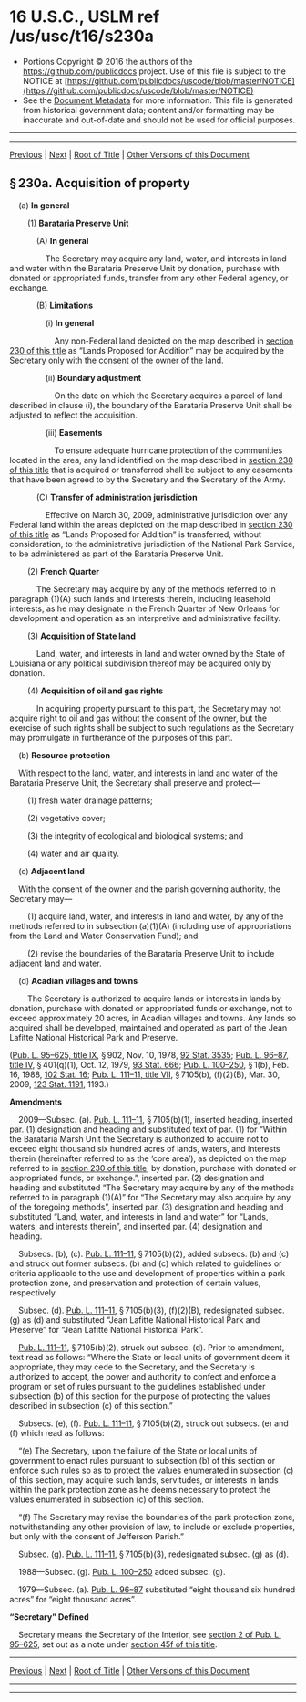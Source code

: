 ---
---

# 16 U.S.C., USLM ref /us/usc/t16/s230a

* Portions Copyright © 2016 the authors of the https://github.com/publicdocs project.
  Use of this file is subject to the NOTICE at [https://github.com/publicdocs/uscode/blob/master/NOTICE](https://github.com/publicdocs/uscode/blob/master/NOTICE)
* See the [Document Metadata](././../../../../../..//README.md) for more information.
  This file is generated from historical government data; content and/or formatting may be inaccurate and out-of-date and should not be used for official purposes.

----------
----------

[Previous](./../../../../../..//us/usc/t16/ch1/schXXV/ptA/m__us_usc_t16_s230.md) | [Next](./../../../../../..//us/usc/t16/ch1/schXXV/ptA/m__us_usc_t16_s230b.md) | [Root of Title](./../../../../../../) | [Other Versions of this Document](https://publicdocs.github.io/go/links?ns=uslm&ref=%2Fus%2Fusc%2Ft16%2Fs230a)

## § 230a. Acquisition of property

    (a) __In general__ 

        (1) __Barataria Preserve Unit__ 

            (A) __In general__ 

                The Secretary may acquire any land, water, and interests in land and water within the Barataria Preserve Unit by donation, purchase with donated or appropriated funds, transfer from any other Federal agency, or exchange.

            (B) __Limitations__ 

                (i) __In general__ 

                    Any non-Federal land depicted on the map described in [section 230 of this title][/us/usc/t16/s230] as “Lands Proposed for Addition” may be acquired by the Secretary only with the consent of the owner of the land.

                (ii) __Boundary adjustment__ 

                    On the date on which the Secretary acquires a parcel of land described in clause (i), the boundary of the Barataria Preserve Unit shall be adjusted to reflect the acquisition.

                (iii) __Easements__ 

                    To ensure adequate hurricane protection of the communities located in the area, any land identified on the map described in [section 230 of this title][/us/usc/t16/s230] that is acquired or transferred shall be subject to any easements that have been agreed to by the Secretary and the Secretary of the Army.

            (C) __Transfer of administration jurisdiction__ 

                Effective on March 30, 2009, administrative jurisdiction over any Federal land within the areas depicted on the map described in [section 230 of this title][/us/usc/t16/s230] as “Lands Proposed for Addition” is transferred, without consideration, to the administrative jurisdiction of the National Park Service, to be administered as part of the Barataria Preserve Unit.

        (2) __French Quarter__ 

            The Secretary may acquire by any of the methods referred to in paragraph (1)(A) such lands and interests therein, including leasehold interests, as he may designate in the French Quarter of New Orleans for development and operation as an interpretive and administrative facility.

        (3) __Acquisition of State land__ 

            Land, water, and interests in land and water owned by the State of Louisiana or any political subdivision thereof may be acquired only by donation.

        (4) __Acquisition of oil and gas rights__ 

            In acquiring property pursuant to this part, the Secretary may not acquire right to oil and gas without the consent of the owner, but the exercise of such rights shall be subject to such regulations as the Secretary may promulgate in furtherance of the purposes of this part.

    (b) __Resource protection__ 

    With respect to the land, water, and interests in land and water of the Barataria Preserve Unit, the Secretary shall preserve and protect—

        (1) fresh water drainage patterns;

        (2) vegetative cover;

        (3) the integrity of ecological and biological systems; and

        (4) water and air quality.

    (c) __Adjacent land__ 

    With the consent of the owner and the parish governing authority, the Secretary may—

        (1) acquire land, water, and interests in land and water, by any of the methods referred to in subsection (a)(1)(A) (including use of appropriations from the Land and Water Conservation Fund); and

        (2) revise the boundaries of the Barataria Preserve Unit to include adjacent land and water.

    (d) __Acadian villages and towns__ 

        The Secretary is authorized to acquire lands or interests in lands by donation, purchase with donated or appropriated funds or exchange, not to exceed approximately 20 acres, in Acadian villages and towns. Any lands so acquired shall be developed, maintained and operated as part of the Jean Lafitte National Historical Park and Preserve.

([Pub. L. 95–625, title IX][/us/pl/95/625/tIX], § 902, Nov. 10, 1978, [92 Stat. 3535][/us/stat/92/3535]; [Pub. L. 96–87, title IV][/us/pl/96/87/tIV], § 401(q)(1), Oct. 12, 1979, [93 Stat. 666][/us/stat/93/666]; [Pub. L. 100–250][/us/pl/100/250], § 1(b), Feb. 16, 1988, [102 Stat. 16][/us/stat/102/16]; [Pub. L. 111–11, title VII][/us/pl/111/11/tVII], § 7105(b), (f)(2)(B), Mar. 30, 2009, [123 Stat. 1191][/us/stat/123/1191], 1193.)

 __Amendments__ 

    2009—Subsec. (a). [Pub. L. 111–11][/us/pl/111/11], § 7105(b)(1), inserted heading, inserted par. (1) designation and heading and substituted text of par. (1) for “Within the Barataria Marsh Unit the Secretary is authorized to acquire not to exceed eight thousand six hundred acres of lands, waters, and interests therein (hereinafter referred to as the ‘core area’), as depicted on the map referred to in [section 230 of this title][/us/usc/t16/s230], by donation, purchase with donated or appropriated funds, or exchange.”, inserted par. (2) designation and heading and substituted “The Secretary may acquire by any of the methods referred to in paragraph (1)(A)” for “The Secretary may also acquire by any of the foregoing methods”, inserted par. (3) designation and heading and substituted “Land, water, and interests in land and water” for “Lands, waters, and interests therein”, and inserted par. (4) designation and heading.

    Subsecs. (b), (c). [Pub. L. 111–11][/us/pl/111/11], § 7105(b)(2), added subsecs. (b) and (c) and struck out former subsecs. (b) and (c) which related to guidelines or criteria applicable to the use and development of properties within a park protection zone, and preservation and protection of certain values, respectively.

    Subsec. (d). [Pub. L. 111–11][/us/pl/111/11], § 7105(b)(3), (f)(2)(B), redesignated subsec. (g) as (d) and substituted “Jean Lafitte National Historical Park and Preserve” for “Jean Lafitte National Historical Park”.

    [Pub. L. 111–11][/us/pl/111/11], § 7105(b)(2), struck out subsec. (d). Prior to amendment, text read as follows: “Where the State or local units of government deem it appropriate, they may cede to the Secretary, and the Secretary is authorized to accept, the power and authority to confect and enforce a program or set of rules pursuant to the guidelines established under subsection (b) of this section for the purpose of protecting the values described in subsection (c) of this section.”

    Subsecs. (e), (f). [Pub. L. 111–11][/us/pl/111/11], § 7105(b)(2), struck out subsecs. (e) and (f) which read as follows:

    “(e) The Secretary, upon the failure of the State or local units of government to enact rules pursuant to subsection (b) of this section or enforce such rules so as to protect the values enumerated in subsection (c) of this section, may acquire such lands, servitudes, or interests in lands within the park protection zone as he deems necessary to protect the values enumerated in subsection (c) of this section.

    “(f) The Secretary may revise the boundaries of the park protection zone, notwithstanding any other provision of law, to include or exclude properties, but only with the consent of Jefferson Parish.”

    Subsec. (g). [Pub. L. 111–11][/us/pl/111/11], § 7105(b)(3), redesignated subsec. (g) as (d).

    1988—Subsec. (g). [Pub. L. 100–250][/us/pl/100/250] added subsec. (g).

    1979—Subsec. (a). [Pub. L. 96–87][/us/pl/96/87] substituted “eight thousand six hundred acres” for “eight thousand acres”.

 __“Secretary” Defined__ 

    Secretary means the Secretary of the Interior, see [section 2 of Pub. L. 95–625][/us/pl/95/625/s2], set out as a note under [section 45f of this title][/us/usc/t16/s45f].

----------

[Previous](./../../../../../..//us/usc/t16/ch1/schXXV/ptA/m__us_usc_t16_s230.md) | [Next](./../../../../../..//us/usc/t16/ch1/schXXV/ptA/m__us_usc_t16_s230b.md) | [Root of Title](./../../../../../../) | [Other Versions of this Document](https://publicdocs.github.io/go/links?ns=uslm&ref=%2Fus%2Fusc%2Ft16%2Fs230a)

----------
----------

[/us/usc/t16/s230]: https://publicdocs.github.io/go/links?ns=uslm&ref=%2Fus%2Fusc%2Ft16%2Fs230
[/us/usc/t16/s230]: https://publicdocs.github.io/go/links?ns=uslm&ref=%2Fus%2Fusc%2Ft16%2Fs230
[/us/usc/t16/s230]: https://publicdocs.github.io/go/links?ns=uslm&ref=%2Fus%2Fusc%2Ft16%2Fs230
[/us/pl/95/625/tIX]: https://publicdocs.github.io/go/links?ns=uslm&ref=%2Fus%2Fpl%2F95%2F625%2FtIX
[/us/stat/92/3535]: https://publicdocs.github.io/go/links?ns=uslm&ref=%2Fus%2Fstat%2F92%2F3535
[/us/pl/96/87/tIV]: https://publicdocs.github.io/go/links?ns=uslm&ref=%2Fus%2Fpl%2F96%2F87%2FtIV
[/us/stat/93/666]: https://publicdocs.github.io/go/links?ns=uslm&ref=%2Fus%2Fstat%2F93%2F666
[/us/pl/100/250]: https://publicdocs.github.io/go/links?ns=uslm&ref=%2Fus%2Fpl%2F100%2F250
[/us/stat/102/16]: https://publicdocs.github.io/go/links?ns=uslm&ref=%2Fus%2Fstat%2F102%2F16
[/us/pl/111/11/tVII]: https://publicdocs.github.io/go/links?ns=uslm&ref=%2Fus%2Fpl%2F111%2F11%2FtVII
[/us/stat/123/1191]: https://publicdocs.github.io/go/links?ns=uslm&ref=%2Fus%2Fstat%2F123%2F1191
[/us/pl/111/11]: https://publicdocs.github.io/go/links?ns=uslm&ref=%2Fus%2Fpl%2F111%2F11
[/us/usc/t16/s230]: https://publicdocs.github.io/go/links?ns=uslm&ref=%2Fus%2Fusc%2Ft16%2Fs230
[/us/pl/111/11]: https://publicdocs.github.io/go/links?ns=uslm&ref=%2Fus%2Fpl%2F111%2F11
[/us/pl/111/11]: https://publicdocs.github.io/go/links?ns=uslm&ref=%2Fus%2Fpl%2F111%2F11
[/us/pl/111/11]: https://publicdocs.github.io/go/links?ns=uslm&ref=%2Fus%2Fpl%2F111%2F11
[/us/pl/111/11]: https://publicdocs.github.io/go/links?ns=uslm&ref=%2Fus%2Fpl%2F111%2F11
[/us/pl/111/11]: https://publicdocs.github.io/go/links?ns=uslm&ref=%2Fus%2Fpl%2F111%2F11
[/us/pl/100/250]: https://publicdocs.github.io/go/links?ns=uslm&ref=%2Fus%2Fpl%2F100%2F250
[/us/pl/96/87]: https://publicdocs.github.io/go/links?ns=uslm&ref=%2Fus%2Fpl%2F96%2F87
[/us/pl/95/625/s2]: https://publicdocs.github.io/go/links?ns=uslm&ref=%2Fus%2Fpl%2F95%2F625%2Fs2
[/us/usc/t16/s45f]: https://publicdocs.github.io/go/links?ns=uslm&ref=%2Fus%2Fusc%2Ft16%2Fs45f


